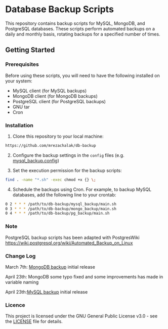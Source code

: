 # Database Backup Scripts

This repository contains backup scripts for MySQL, MongoDB, and PostgreSQL databases. These scripts perform automated backups on a daily and monthly basis, rotating backups for a specified number of times.

## Getting Started

### Prerequisites

Before using these scripts, you will need to have the following installed on your system:

- MySQL client (for MySQL backups)
- MongoDB client (for MongoDB backups)
- PostgreSQL client (for PostgreSQL backups)
- GNU tar
- Cron

### Installation

1. Clone this repository to your local machine:

```bash
https://github.com/mrezachalak/db-backup
```

2. Configure the backup settings in the `config` files (e.g. [mysql_backup.config](https://github.com/mrezachalak/db-backup/blob/main/mysql_backup/mysql_backup.config))

3. Set the execution permission for the backup scripts:

```bash
find . -name "*.sh" -exec chmod +x {} \;
```

4. Schedule the backups using Cron. For example, to backup MySQL databases, add the following line to your crontab:
```bash
0 2 * * * /path/to/db-backup/mysql_backup/main.sh
0 3 * * * /path/to/db-backup/mongo_backup/main.sh
0 4 * * * /path/to/db-backup/pg_backup/main.sh

```

### Note

PostgreSQL backup scripts has been adapted with PostgresWiki
https://wiki.postgresql.org/wiki/Automated_Backup_on_Linux

### Change Log

March 7th: [MongoDB backup](https://github.com/mrezachalak/db-backup/tree/main/mongo_backup) initial release

April 23th: MongoDB some typo fixed and some improvements has made in variable naming

April 23th:[MySQL backup](https://github.com/mrezachalak/db-backup/tree/main/mysql_backup) initial release

### Licence
This project is licensed under the GNU General Public License v3.0 - see the [LICENSE](https://github.com/mrezachalak/db-backup/blob/main/LICENSE) file for details.
